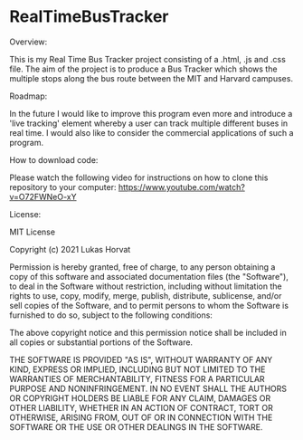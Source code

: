 # RealTimeBusTracker
Overview:

This is my Real Time Bus Tracker project consisting of a .html, .js and .css file. The aim of the project is to produce a Bus Tracker which shows the multiple stops along the bus route between the MIT and Harvard campuses.

Roadmap:

In the future I would like to improve this program even more and introduce a 'live tracking' element whereby a user can track multiple different buses in real time. I would also like to consider the commercial applications of such a program.

How to download code:  

Please watch the following video for instructions on how to clone this repository to your computer:  https://www.youtube.com/watch?v=O72FWNeO-xY

License:

MIT License

Copyright (c) 2021 Lukas Horvat

Permission is hereby granted, free of charge, to any person obtaining a copy of this software and associated documentation files (the "Software"), to deal in the Software without restriction, including without limitation the rights to use, copy, modify, merge, publish, distribute, sublicense, and/or sell copies of the Software, and to permit persons to whom the Software is furnished to do so, subject to the following conditions:

The above copyright notice and this permission notice shall be included in all copies or substantial portions of the Software.

THE SOFTWARE IS PROVIDED "AS IS", WITHOUT WARRANTY OF ANY KIND, EXPRESS OR IMPLIED, INCLUDING BUT NOT LIMITED TO THE WARRANTIES OF MERCHANTABILITY, FITNESS FOR A PARTICULAR PURPOSE AND NONINFRINGEMENT. IN NO EVENT SHALL THE AUTHORS OR COPYRIGHT HOLDERS BE LIABLE FOR ANY CLAIM, DAMAGES OR OTHER LIABILITY, WHETHER IN AN ACTION OF CONTRACT, TORT OR OTHERWISE, ARISING FROM, OUT OF OR IN CONNECTION WITH THE SOFTWARE OR THE USE OR OTHER DEALINGS IN THE SOFTWARE.
